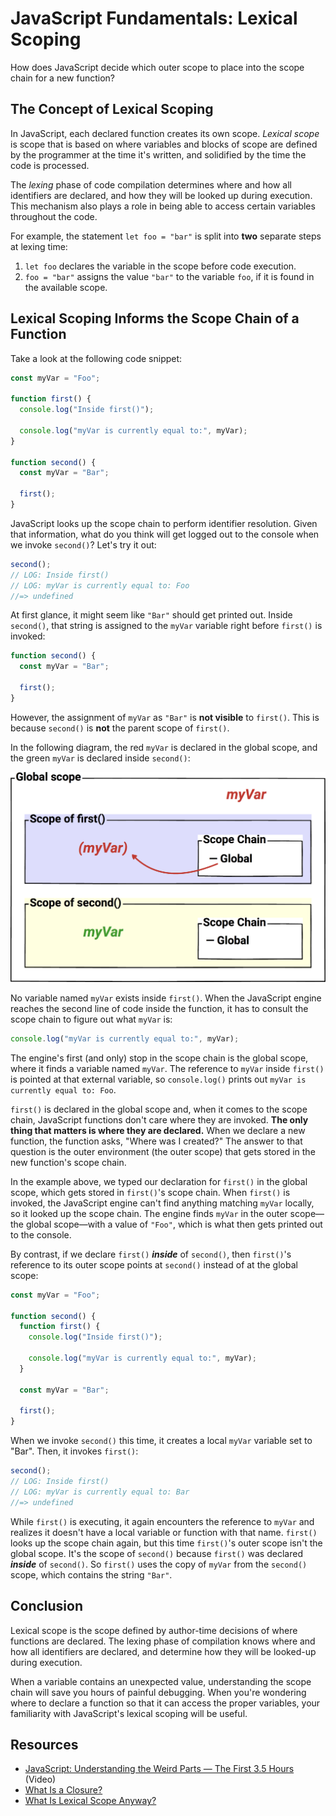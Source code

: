 # JavaScript Fundamentals: Lexical Scoping

How does JavaScript decide which outer scope to place into the scope chain for a new function?

## The Concept of Lexical Scoping

In JavaScript, each declared function creates its own scope. _Lexical scope_ is scope that is based on where variables and blocks of scope are defined by the programmer at the time it's written, and solidified by the time the code is processed.

The _lexing_ phase of code compilation determines where and how all identifiers are declared, and how they will be looked up during execution. This mechanism also plays a role in being able to access certain variables throughout the code.

For example, the statement `let foo = "bar"` is split into **two** separate steps at lexing time:

1. `let foo` declares the variable in the scope before code execution.
2. `foo = "bar"` assigns the value `"bar"` to the variable `foo`, if it is found in the available scope.

## Lexical Scoping Informs the Scope Chain of a Function

Take a look at the following code snippet:

```javascript
const myVar = "Foo";

function first() {
  console.log("Inside first()");

  console.log("myVar is currently equal to:", myVar);
}

function second() {
  const myVar = "Bar";

  first();
}
```

JavaScript looks up the scope chain to perform identifier resolution. Given that information, what do you think  will get logged out to the console when we invoke `second()`? Let's try it out:

```javascript
second();
// LOG: Inside first()
// LOG: myVar is currently equal to: Foo
//=> undefined
```

At first glance, it might seem like `"Bar"` should get printed out. Inside `second()`, that string is assigned to the `myVar` variable right before `first()` is invoked:

```javascript
function second() {
  const myVar = "Bar";

  first();
}
```

However, the assignment of `myVar` as `"Bar"` is **not visible** to `first()`. This is because `second()` is **not** the parent scope of `first()`.

In the following diagram, the red `myVar` is declared in the global scope, and the green `myVar` is declared inside `second()`:

![JavaScript lexical scope](/public/images/front-end-web-programming-in-javascript/lexical-scope.png)

No variable named `myVar` exists inside `first()`. When the JavaScript engine reaches the second line of code inside the function, it has to consult the scope chain to figure out what `myVar` is:

```javascript
console.log("myVar is currently equal to:", myVar);
```

The engine's first (and only) stop in the scope chain is the global scope, where it finds a variable named `myVar`. The reference to `myVar` inside `first()` is pointed at that external variable, so `console.log()` prints out `myVar is currently equal to: Foo`.

`first()` is declared in the global scope and, when it comes to the scope chain, JavaScript functions don't care where they are invoked. **The only thing that matters is where they are declared.** When we declare a new function, the function asks, "Where was I created?" The answer to that question is the outer environment (the outer scope) that gets stored in the new function's scope chain.

In the example above, we typed our declaration for `first()` in the global scope, which gets stored in `first()`'s scope chain. When `first()` is invoked, the JavaScript engine can't find anything matching `myVar` locally, so it looked up the scope chain. The engine finds `myVar` in the outer scope—the global scope—with a value of `"Foo"`, which is what then gets printed out to the console.

By contrast, if we declare `first()` **_inside_** of `second()`, then `first()`'s reference to its outer scope points at `second()` instead of at the global scope:

```javascript
const myVar = "Foo";

function second() {
  function first() {
    console.log("Inside first()");

    console.log("myVar is currently equal to:", myVar);
  }

  const myVar = "Bar";

  first();
}
```

When we invoke `second()` this time, it creates a local `myVar` variable set to "Bar". Then, it invokes `first()`:

```javascript
second();
// LOG: Inside first()
// LOG: myVar is currently equal to: Bar
//=> undefined
```

While `first()` is executing, it again encounters the reference to `myVar` and realizes it doesn't have a local variable or function with that name. `first()` looks up the scope chain again, but this time `first()`'s outer scope isn't the global scope. It's the scope of `second()` because `first()` was declared **_inside_** of `second()`. So `first()` uses the copy of `myVar` from the `second()` scope, which contains the string `"Bar"`.

## Conclusion

Lexical scope is the scope defined by author-time decisions of where functions are declared. The lexing phase of compilation knows where and how all identifiers are declared, and determine how they will be looked-up during execution.

When a variable contains an unexpected value, understanding the scope chain will save you hours of painful debugging. When you're wondering where to declare a function so that it can access the proper variables, your familiarity with JavaScript's lexical scoping will be useful.

## Resources

- [JavaScript: Understanding the Weird Parts — The First 3.5 Hours](https://www.youtube.com/watch?v=Bv_5Zv5c-Ts) (Video)
- [What Is a Closure?](https://medium.com/javascript-scene/master-the-javascript-interview-what-is-a-closure-b2f0d2152b36)
- [What Is Lexical Scope Anyway?](http://astronautweb.co/javascript-lexical-scope/)
